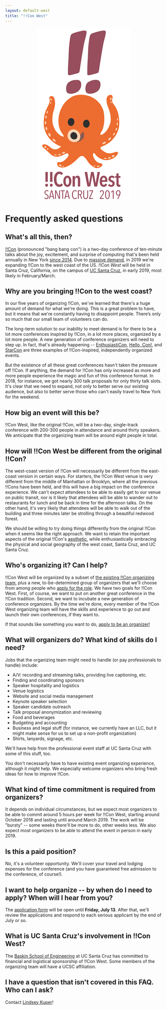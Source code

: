 ```yaml
---
layout: default-west
title: "!!Con West"
---
```


<div style="text-align: center;">
<img src="logo.png" width="300" alt="!!Con West" />
</div>

# Frequently asked questions

## What's all this, then?

[!!Con](http://bangbangcon.com) (pronounced "bang bang con") is a two-day conference of ten-minute talks about the joy, excitement, and surprise of computing that's been held annually in New York [since 2014](http://bangbangcon.com/2014).  Due to [massive demand](http://composition.al/blog/2017/03/31/scaling-bangbangcon/), in 2019 we're expanding !!Con to the west coast of the US.  _!!Con West_ will be held in Santa Cruz, California, on the campus of [UC Santa Cruz](https://www.ucsc.edu/), in early 2019, most likely in February/March.

## Why are you bringing !!Con to the west coast?

In our five years of organizing !!Con, we've learned that there's a huge amount of demand for what we're doing.  This is a great problem to have, but it means that we're constantly having to disappoint people. There’s only so much that our small team of volunteers can do.

The long-term solution to our inability to meet demand is for there to be a lot more conferences inspired by !!Con, in a lot more places, organized by a lot more people.  A new generation of conference organizers will need to step up.  In fact, that's already happening -- [EnthusiastiCon](https://www.enthusiasticon.de/), [Hello, Con!](http://hellocon.net/), and [StarCon](https://starcon.io/) are three examples of !!Con-inspired, independently organized events.

But the existence of all these great conferences hasn't taken the pressure off !!Con.  If anything, the demand for !!Con has only increased as more and more people experience the magic and fun of this conference format.  In 2018, for instance, we got nearly 300 talk proposals for only thirty talk slots. It's clear that we need to expand, not only to better serve our existing audience, but also to better serve those who can't easily travel to New York for the weekend.

## How big an event will this be?

!!Con West, like the original !!Con, will be a two-day, single-track conference with 200-300 people in attendance and around thirty speakers.  We anticipate that the organizing team will be around eight people in total.

## How will !!Con West be different from the original !!Con?

The west-coast version of !!Con will necessarily be different from the east-coast version in certain ways.  For starters, the !!Con West venue is very different from the middle of Manhattan or Brooklyn, where all the previous !!Cons have been held, and this will have a big impact on the conference experience.  We can't expect attendees to be able to easily get to our venue on public transit, nor is it likely that attendees will be able to wander out to restaurants for lunch and be back in time for the afternoon talks.  On the other hand, it's very likely that attendees will be able to walk out of the building and three minutes later be strolling through a beautiful redwood forest.

We should be willing to try doing things differently from the original !!Con when it seems like the right approach.  We want to retain the important aspects of the original !!Con's [aesthetic](https://recompilermag.com/issues/extras/toward-a-bangbangcon-aesthetic/), while enthusiastically embracing the physical and social geography of the west coast, Santa Cruz, and UC Santa Cruz.

## Who's organizing it?  Can I help?

!!Con West will be organized by a subset of [the existing !!Con organizing team](http://bangbangcon.com/#organizers), plus a new, to-be-determined group of organizers that we'll choose from among people who [apply for the role](https://docs.google.com/forms/d/e/1FAIpQLSfRIRU9W7TFlh8wx_VcyiJL1WFNm6LmiS5RvXWy4tz96gPgug/viewform).  We have two goals for !!Con West. First, of course, we want to put on another great conference in the !!Con tradition. Second, we want to incubate a new generation of conference organizers. By the time we're done, every member of the !!Con West organizing team will have the skills and experience to go out and launch their own conferences, if they want to.

If that sounds like something you want to do, [apply to be an organizer!](https://docs.google.com/forms/d/e/1FAIpQLSfRIRU9W7TFlh8wx_VcyiJL1WFNm6LmiS5RvXWy4tz96gPgug/viewform)

## What will organizers do?  What kind of skills do I need?

Jobs that the organizing team might need to handle (or pay professionals to handle) include:

  * A/V: recording and streaming talks, providing live captioning, etc.
  * Finding and coordinating sponsors
  * Speaker hospitality and logistics
  * Venue logistics
  * Website and social media management
  * Keynote speaker selection
  * Speaker candidate outreach
  * Talk proposal anonymization and reviewing
  * Food and beverages
  * Budgeting and accounting
  * Business and legal stuff (for instance, we currently have an LLC, but it might make sense for us to set up a non-profit organization)
  * Shirts, lanyards, signage, etc.

We'll have help from the professional event staff at UC Santa Cruz with some of this stuff, too.

You don't necessarily have to have existing event organizing experience, although it might help.  We especially welcome organizers who bring fresh ideas for how to improve !!Con.

## What kind of time commitment is required from organizers?

It depends on individual circumstances, but we expect most organizers to be able to commit around 5 hours per week for !!Con West, starting around October 2018 and lasting until around March 2019.  The work will be "bursty" -- some weeks there'll be more to do, other weeks less.  We also expect most organizers to be able to attend the event in person in early 2019.

## Is this a paid position?

No, it's a volunteer opportunity.  We'll cover your travel and lodging expenses for the conference (and you have guaranteed free admission to the conference, of course!).

## I want to help organize -- by when do I need to apply?  When will I hear from you?

The [application form](https://docs.google.com/forms/d/e/1FAIpQLSfRIRU9W7TFlh8wx_VcyiJL1WFNm6LmiS5RvXWy4tz96gPgug/viewform) will be open until **Friday, July 13**.  After that, we'll review the applications and respond to each serious applicant by the end of July or so.

## What is UC Santa Cruz's involvement in !!Con West?

The [Baskin School of Engineering](https://www.soe.ucsc.edu/) at UC Santa Cruz has committed to financial and logistical sponsorship of !!Con West.  Some members of the organizing team will have a UCSC affiliation.

## I have a question that isn't covered in this FAQ.  Who can I ask?

Contact [Lindsey Kuper](mailto:lindsey@composition.al)!

